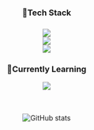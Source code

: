 <div align="center">
  <h3><b> 🔨Tech Stack </b><h3>
  <p herf="https://skillicons.dev">
    <img src="https://skillicons.dev/icons?i=cs,cpp,unity"/><br/>
    <img src="https://skillicons.dev/icons?i=java,spring,mysql"/><br/>
    <img src="https://skillicons.dev/icons?i=git,github"/><br/>
  </p>
  <h3><b> 🌱Currently Learning </b></h3>
    <img src="https://skillicons.dev/icons?i=aws"/><br/><br/><br/>

  ![GitHub stats](https://github-readme-stats.vercel.app/api?username=SYEON10&show_icons=true&theme=transparent)
</div>


<!--
**SYEON10/SYEON10** is a ✨ _special_ ✨ repository because its `README.md` (this file) appears on your GitHub profile.

Here are some ideas to get you started:

- 🔭 I’m currently working on ...
- 🌱 I’m currently learning ...
- 👯 I’m looking to collaborate on ...
- 🤔 I’m looking for help with ...
- 💬 Ask me about ...
- 📫 How to reach me: ...
- 😄 Pronouns: ...
- ⚡ Fun fact: ...
-->
